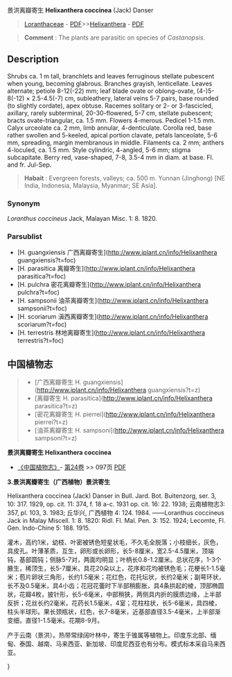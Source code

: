 景洪离瓣寄生 **Helixanthera coccinea** (Jack) Danser

> [Loranthaceae](http://www.iplant.cn/info/Loranthaceae?t=foc) - [PDF](http://www.iplant.cn/foc/pdf/Loranthaceae.pdf)>>[Helixanthera](http://www.iplant.cn/info/Helixanthera?t=foc) - [PDF](http://www.iplant.cn/foc/pdf/Helixanthera.pdf)

> **Comment** : 
> The plants are parasitic on species of *Castanopsis*.

## Description

Shrubs ca. 1 m tall, branchlets and leaves ferruginous stellate pubescent when young, becoming glabrous. Branches grayish, lenticellate. Leaves alternate; petiole 8-12(-22) mm; leaf blade ovate or oblong-ovate, (4-)5-8(-12) × 2.5-4.5(-7) cm, subleathery, lateral veins 5-7 pairs, base rounded (to slightly cordate), apex obtuse. Racemes solitary or 2- or 3-fascicled, axillary, rarely subterminal, 20-30-flowered, 5-7 cm, stellate pubescent; bracts ovate-triangular, ca. 1.5 mm. Flowers 4-merous. Pedicel 1-1.5 mm. Calyx urceolate ca. 2 mm, limb annular, 4-denticulate. Corolla red, base rather swollen and 5-keeled, apical portion clavate, petals lanceolate, 5-6 mm, spreading, margin membranous in middle. Filaments ca. 2 mm; anthers 4-loculed, ca. 1.5 mm. Style cylindric, 4-angled, 5-6 mm; stigma subcapitate. Berry red, vase-shaped, 7-8, 3.5-4 mm in diam. at base. Fl. and fr. Jul-Sep.

> **Habait** : 
> Evergreen forests, valleys; ca. 500 m. Yunnan (Jinghong) [NE India, Indonesia, Malaysia, Myanmar; SE Asia].

### Synonym
*Loranthus* *coccineus* Jack, Malayan Misc. 1: 8. 1820.

### Parsublist

* [H.  guangxiensis  广西离瓣寄生](http://www.iplant.cn/info/Helixanthera guangxiensis?t=foc)
* [H.  parasitica  离瓣寄生](http://www.iplant.cn/info/Helixanthera parasitica?t=foc)
* [H.  pulchra  密花离瓣寄生](http://www.iplant.cn/info/Helixanthera pulchra?t=foc)
* [H.  sampsonii  油茶离瓣寄生](http://www.iplant.cn/info/Helixanthera sampsonii?t=foc)
* [H.  scoriarum  滇西离瓣寄生](http://www.iplant.cn/info/Helixanthera scoriarum?t=foc)
* [H.  terrestris  林地离瓣寄生](http://www.iplant.cn/info/Helixanthera terrestris?t=foc)

## 中国植物志

> * [广西离瓣寄生  H.  guangxiensis](http://www.iplant.cn/info/Helixanthera guangxiensis?t=z)
> * [离瓣寄生  H.  parasitica](http://www.iplant.cn/info/Helixanthera parasitica?t=z)
> * [密花离瓣寄生  H.  pierrei](http://www.iplant.cn/info/Helixanthera pierrei?t=z)
> * [油茶离瓣寄生  H.  sampsoni](http://www.iplant.cn/info/Helixanthera sampsoni?t=z)

**景洪离瓣寄生 Helixanthera coccinea**

* [《中国植物志》](http://www.iplant.cn/frps)- [第24卷](http://www.iplant.cn/frps/vol/24) >> 097页 [PDF](http://www.iplant.cn/frps/pdf/24/097a.pdf)

**3.景洪离瓣寄生（广西植物）景洪寄生**

Helixanthera coccinea (Jack) Danser in Bull. Jard. Bot. Buitenzorg, ser. 3, 10: 317. 1929, op. cit. 11: 374, f. 18 a-c. 1931 op. cit. 16: 22. 1938; 云南植物志3: 357, pl. 103, 3. 1983; 丘华兴, 广西植物 4: 124. 1984. ——Loranthus coccineus Jack in Malay Miscell. 1: 8. 1820: Ridl. Fl. Mal. Pen. 3: 152. 1924; Lecomte, Fl. Gen. Indo-Chine 5: 188. 1915.

灌木，高约1米，幼枝、叶密被锈色短星状毛，不久毛全脱落；小枝细长，灰色，具皮孔。叶薄革质，互生，卵形或长卵形，长5-8厘米，宽2.5-4.5厘米，顶端钝，基部圆钝；侧脉5-7对，两面均明显；叶柄长0.8-1.2厘米。总状花序，1-3个腋生，稀顶生，长5-7厘米，具花20朵以上，花序和花均被锈色毛；花梗长1-1.5毫米；苞片卵状三角形，长约1.5毫米；花红色，花托坛状，长约2毫米；副萼环状，长不及0.5毫米，具4小齿；花冠花蕾时下半部稍膨胀，具4条拱起的棱，顶部椭圆状，花瓣4枚，披针形，长5-6毫米，中部稍狭，两侧具内折的膜质边缘，上半部反折；花丝长约2毫米，花药长1.5毫米，4室；花柱柱状，长5-6毫米，具四棱，柱头半球形。果长颈瓶状，红色，长7-8毫米，近基部直径3.5-4毫米，上半部渐变细，直径1-1.5毫米。花期8-9月。

产于云南（景洪）。热带常绿阔叶林中，寄生于锥属等植物上。印度东北部、缅甸、泰国、越南、马来西亚、新加坡、印度尼西亚也有分布。模式标本采自马来西亚。

}